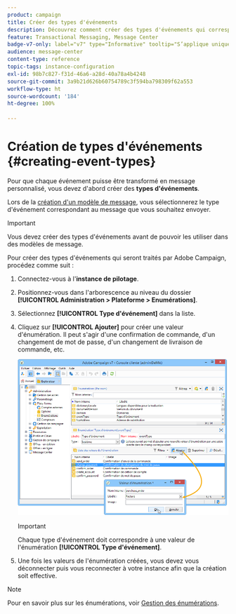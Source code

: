 ```yaml
---
product: campaign
title: Créer des types d'événements
description: Découvrez comment créer des types d'événements qui correspondent aux messages transactionnels que vous souhaitez envoyer dans Adobe Campaign Classic.
feature: Transactional Messaging, Message Center
badge-v7-only: label="v7" type="Informative" tooltip="S’applique uniquement à Campaign Classic v7"
audience: message-center
content-type: reference
topic-tags: instance-configuration
exl-id: 98b7c827-f31d-46a6-a28d-40a78a4b4248
source-git-commit: 3a9b21d626b60754789c3f594ba798309f62a553
workflow-type: ht
source-wordcount: '184'
ht-degree: 100%

---
```


# Création de types d&#39;événements {#creating-event-types}



Pour que chaque événement puisse être transformé en message personnalisé, vous devez d&#39;abord créer des **types d&#39;événements**.

Lors de la [création d&#39;un modèle de message](../../message-center/using/creating-the-message-template.md), vous sélectionnerez le type d&#39;événement correspondant au message que vous souhaitez envoyer.

>[!IMPORTANT]
>
>Vous devez créer des types d&#39;événements avant de pouvoir les utiliser dans des modèles de message.

Pour créer des types d&#39;événements qui seront traités par Adobe Campaign, procédez comme suit :

1. Connectez-vous à l&#39;**instance de pilotage**.

1. Positionnez-vous dans l&#39;arborescence au niveau du dossier **[!UICONTROL Administration > Plateforme > Enumérations]**.

1. Sélectionnez **[!UICONTROL Type d&#39;événement]** dans la liste.

1. Cliquez sur **[!UICONTROL Ajouter]** pour créer une valeur d&#39;énumération. Il peut s&#39;agir d&#39;une confirmation de commande, d&#39;un changement de mot de passe, d&#39;un changement de livraison de commande, etc.

   ![](assets/messagecenter_eventtype_enum_001.png)

   >[!IMPORTANT]
   >
   >Chaque type d&#39;événement doit correspondre à une valeur de l&#39;énumération **[!UICONTROL Type d&#39;événement]**.

1. Une fois les valeurs de l&#39;énumération créées, vous devez vous déconnecter puis vous reconnecter à votre instance afin que la création soit effective.

>[!NOTE]
>
>Pour en savoir plus sur les énumérations, voir [Gestion des énumérations](../../platform/using/managing-enumerations.md).


